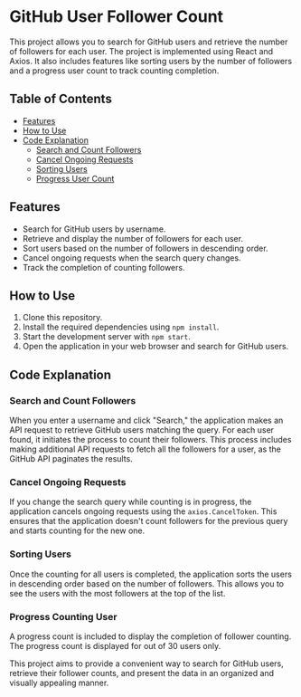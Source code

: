 
# GitHub User Follower Count

This project allows you to search for GitHub users and retrieve the number of followers for each user. The project is implemented using React and Axios. It also includes features like sorting users by the number of followers and a progress user count to track counting completion.

## Table of Contents

- [Features](#features)
- [How to Use](#how-to-use)
- [Code Explanation](#code-explanation)
  - [Search and Count Followers](#search-and-count-followers)
  - [Cancel Ongoing Requests](#cancel-ongoing-requests)
  - [Sorting Users](#sorting-users)
  - [Progress User Count](#progress-user-count)

## Features

- Search for GitHub users by username.
- Retrieve and display the number of followers for each user.
- Sort users based on the number of followers in descending order.
- Cancel ongoing requests when the search query changes.
- Track the completion of counting followers.

## How to Use

1. Clone this repository.
2. Install the required dependencies using `npm install`.
3. Start the development server with `npm start`.
4. Open the application in your web browser and search for GitHub users.

## Code Explanation

### Search and Count Followers

When you enter a username and click "Search," the application makes an API request to retrieve GitHub users matching the query. For each user found, it initiates the process to count their followers. This process includes making additional API requests to fetch all the followers for a user, as the GitHub API paginates the results.

### Cancel Ongoing Requests

If you change the search query while counting is in progress, the application cancels ongoing requests using the `axios.CancelToken`. This ensures that the application doesn't count followers for the previous query and starts counting for the new one.

### Sorting Users

Once the counting for all users is completed, the application sorts the users in descending order based on the number of followers. This allows you to see the users with the most followers at the top of the list.

### Progress Counting User

A progress count is included to display the completion of follower counting. The progress count is  displayed for out of 30 users only.

This project aims to provide a convenient way to search for GitHub users, retrieve their follower counts, and present the data in an organized and visually appealing manner.
